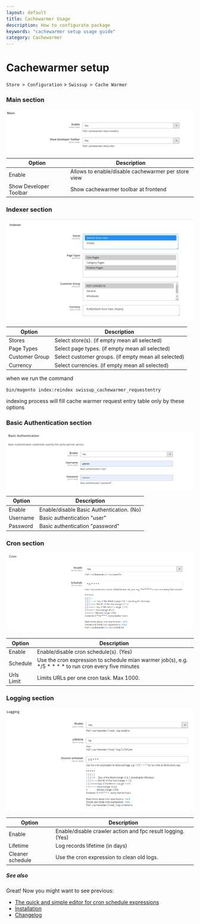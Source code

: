 ```yaml
---
layout: default
title: Cachewarmer Usage
description: How to configurate package
keywords: "cachewarmer setup usage guide"
category: Cachewarmer
---
```


# Cachewarmer setup

`Store > Configuration` > `Swissup > Cache Warmer`

### Main section

![Main section](/images/m2/cachewarmer/configuration/main.png)

Option                  | Description
------------------------|----------------------------------------------------
Enable                  | Allows to enable/disable cachewarmer per store view
Show Developer Toolbar  | Show cachewarmer toolbar at frontend

### Indexer section
![Indexer](/images/m2/cachewarmer/configuration/indexer.png)

Option        | Description
--------------|-----------------------------------------------
Stores        | Select store(s). (if empty mean all selected)
Page Types    | Select page types. (if empty mean all selected)
Customer Group| Select customer groups. (if empty mean all selected)
Currency      | Select currencies. (if empty mean all selected)

when we run the command
```
bin/magento index:reindex swissup_cachewarmer_requestentry
```
indexing process will fill cache warmer request entry table only by these options


### Basic Authentication section

![Basic Authentication](/images/m2/cachewarmer/configuration/auth.png)

Option    | Description
----------|-----------------------------------------------
Enable    | Enable/disable Basic Authentication. (No)
Username  | Basic authentication "user"
Password  | Basic authentication "password"

### Cron section

![Cron](/images/m2/cachewarmer/configuration/cron.png)

Option    | Description
----------|-----------------------------------------------
Enable    | Enable/disable cron schedule(s). (Yes)
Schedule  | Use the cron expression to schedule mian warmer job(s), e.g. */5 * * * * to run cron every five minutes
Urls Limit| Limits URLs per one cron task. Max 1000.

### Logging section

![Logging](/images/m2/cachewarmer/configuration/logging.png)

Option           | Description
-----------------|-----------------------------------------------
Enable           | Enable/disable crawler action and fpc result logging. (Yes)
Lifetime         | Log records lifetime (in days)
Cleaner schedule | Use the cron expression to clean old logs.

##### See also


Great! Now you might want to see previous:

- [The quick and simple editor for cron schedule expressions](https://crontab.guru)
- [Installation](/m2/extensions/cachewarmer/installation/)
- [Changelog](/m2/extensions/cachewarmer/changelog/)

